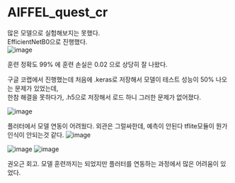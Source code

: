 # AIFFEL_quest_cr

많은 모델으로 실험해보지는 못했다.  
EfficientNetB0으로 진행했다.  
![image](https://github.com/user-attachments/assets/53d766c6-0457-4a25-8a11-c5e2e3897d71)

훈련 정확도 99% 에 훈련 손실은 0.02 으로 상당히 잘 나왔다.  

구글 코랩에서 진행했는데 처음에 .keras로 저장해서 모델이 테스트 성능이 50% 나오는 문제가 있었는데,   
한참 해결을 못하다가, .h5으로 저장해서 로드 하니 그러한 문제가 없어졌다.  

![image](https://github.com/user-attachments/assets/c6743d32-8180-4c07-b3fe-10947ba8d32a)

플러터에서 모델 연동이 어려웠다. 외관은 그럴싸한데, 예측이 안된다
tflite모듈이 뭔가 인식이 안되는것 같다.
![image](https://github.com/user-attachments/assets/4c899150-d594-4c01-bf61-052128e5b621)


![image](https://github.com/user-attachments/assets/35b55c73-4c67-463f-af52-f863e9c7b45f)
![image](https://github.com/user-attachments/assets/84f1a582-0f04-4ef4-91da-b9ea6683baf5)

권오근 회고.
모델 훈련까지는 되었지만 플러터를 연동하는 과정에서 많은 어려움이 있었다.  

